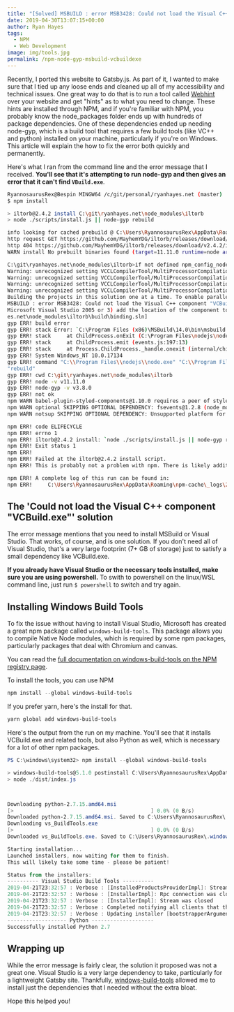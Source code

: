 ```yaml
---
title: "[Solved] MSBUILD : error MSB3428: Could not load the Visual C++ component \"VCBuild.exe\"."
date: 2019-04-30T13:07:15+00:00
author: Ryan Hayes
tags:
  - NPM
  - Web Development
image: img/tools.jpg
permalink: /npm-node-gyp-msbuild-vcbuildexe
---
```


Recently, I ported this website to Gatsby.js. As part of it, I wanted to make sure that I tied up any loose ends and cleaned up all of my accessibility and technical issues. One great way to do that is to run a tool called [Webhint](https://webhint.io) over your website and get "hints" as to what you need to change. These hints are installed through NPM, and if you're familiar with NPM, you probably know the node_packages folder ends up with hundreds of package dependencies. One of these dependencies ended up needing node-gyp, which is a build tool that requires a few build tools (like VC++ and python) installed on your machine, particularly if you're on Windows. This article will explain the how to fix the error both quickly and permanently.

Here's what I ran from the command line and the error message that I received. **You'll see that it's attempting to run node-gyp and then gives an error that it can't find `VBuild.exe`**. 

```bash
RyannosaurusRex@Bespin MINGW64 /c/git/personal/ryanhayes.net (master)
$ npm install

> iltorb@2.4.2 install C:\git\ryanhayes.net\node_modules\iltorb
> node ./scripts/install.js || node-gyp rebuild

info looking for cached prebuild @ C:\Users\RyannosaurusRex\AppData\Roaming\npm-cache\_prebuilds\ff68b8-iltorb-v2.4.2-node-v67-win32-x64.tar.gz
http request GET https://github.com/MayhemYDG/iltorb/releases/download/v2.4.2/iltorb-v2.4.2-node-v67-win32-x64.tar.gz
http 404 https://github.com/MayhemYDG/iltorb/releases/download/v2.4.2/iltorb-v2.4.2-node-v67-win32-x64.tar.gz
WARN install No prebuilt binaries found (target=11.11.0 runtime=node arch=x64 libc= platform=win32)

C:\git\ryanhayes.net\node_modules\iltorb>if not defined npm_config_node_gyp (node "C:\Program Files\nodejs\node_modules\npm\node_modules\npm-lifecycle\node-gyp-bin\\..\..\node_modules\node-gyp\bin\node-gyp.js" rebuild )  else (node "C:\Program Files\nodejs\node_modules\npm\node_modules\node-gyp\bin\node-gyp.js" rebuild )
Warning: unrecognized setting VCCLCompilerTool/MultiProcessorCompilation
Warning: unrecognized setting VCCLCompilerTool/MultiProcessorCompilation
Warning: unrecognized setting VCCLCompilerTool/MultiProcessorCompilation
Warning: unrecognized setting VCCLCompilerTool/MultiProcessorCompilation
Building the projects in this solution one at a time. To enable parallel build, please add the "/m" switch.
MSBUILD : error MSB3428: Could not load the Visual C++ component "VCBuild.exe". To fix this, 1) install the .NET Framework 2.0 SDK, 2) install 
Microsoft Visual Studio 2005 or 3) add the location of the component to the system path if it is installed elsewhere.  [C:\git\ryanhay
es.net\node_modules\iltorb\build\binding.sln]
gyp ERR! build error
gyp ERR! stack Error: `C:\Program Files (x86)\MSBuild\14.0\bin\msbuild.exe` failed with exit code: 1
gyp ERR! stack     at ChildProcess.onExit (C:\Program Files\nodejs\node_modules\npm\node_modules\node-gyp\lib\build.js:262:23)
gyp ERR! stack     at ChildProcess.emit (events.js:197:13)
gyp ERR! stack     at Process.ChildProcess._handle.onexit (internal/child_process.js:254:12)
gyp ERR! System Windows_NT 10.0.17134
gyp ERR! command "C:\\Program Files\\nodejs\\node.exe" "C:\\Program Files\\nodejs\\node_modules\\npm\\node_modules\\node-gyp\\bin\\node-gyp.js"
"rebuild"
gyp ERR! cwd C:\git\ryanhayes.net\node_modules\iltorb
gyp ERR! node -v v11.11.0
gyp ERR! node-gyp -v v3.8.0
gyp ERR! not ok
npm WARN babel-plugin-styled-components@1.10.0 requires a peer of styled-components@>= 2 but none is installed. You must install peer dependencies yourself.
npm WARN optional SKIPPING OPTIONAL DEPENDENCY: fsevents@1.2.8 (node_modules\fsevents):
npm WARN notsup SKIPPING OPTIONAL DEPENDENCY: Unsupported platform for fsevents@1.2.8: wanted {"os":"darwin","arch":"any"} (current: {"os":"win32","arch":"x64"})

npm ERR! code ELIFECYCLE
npm ERR! errno 1
npm ERR! iltorb@2.4.2 install: `node ./scripts/install.js || node-gyp rebuild`
npm ERR! Exit status 1
npm ERR!
npm ERR! Failed at the iltorb@2.4.2 install script.
npm ERR! This is probably not a problem with npm. There is likely additional logging output above.

npm ERR! A complete log of this run can be found in:
npm ERR!     C:\Users\RyannosaurusRex\AppData\Roaming\npm-cache\_logs\2019-04-22T03_31_15_972Z-debug.log
```

## The 'Could not load the Visual C++ component "VCBuild.exe"' solution

The error message mentions that you need to install MSBuild or Visual Studio. That works, of course, and is one solution. If you don't need all of Visual Studio, that's a very large footprint (7+ GB of storage) just to satisfy a small dependency like VCBuild.exe. 

**If you already have Visual Studio or the necessary tools installed, make sure you are using powershell.** To swith to powershell on the linux/WSL command line, just run `$ powershell` to switch and try again.

## Installing Windows Build Tools 

To fix the issue without having to install Visual Studio, Microsoft has created a great npm package called `windows-build-tools`. This package allows you to compile Native Node modules, which is required by some npm packages, particularly packages that deal with Chromium and canvas.

You can read the [full documentation on windows-build-tools on the NPM registry page](https://www.npmjs.com/package/windows-build-tools).

To install the tools, you can use NPM

```powershell
npm install --global windows-build-tools
```

If you prefer yarn, here's the install for that.
```powershell
yarn global add windows-build-tools
```

Here's the output from the run on my machine. You'll see that it installs VCBuild.exe and related tools, but also Python as well, which is necessary for a lot of other npm packages.

```powershell
PS C:\windows\system32> npm install --global windows-build-tools

> windows-build-tools@5.1.0 postinstall C:\Users\RyannosaurusRex\AppData\Roaming\npm\node_modules\windows-build-tools
> node ./dist/index.js



Downloading python-2.7.15.amd64.msi
[>                                            ] 0.0% (0 B/s)
Downloaded python-2.7.15.amd64.msi. Saved to C:\Users\RyannosaurusRex\.windows-build-tools\python-2.7.15.amd64.msi.
Downloading vs_BuildTools.exe
[>                                            ] 0.0% (0 B/s)
Downloaded vs_BuildTools.exe. Saved to C:\Users\RyannosaurusRex\.windows-build-tools\vs_BuildTools.exe.

Starting installation...
Launched installers, now waiting for them to finish.
This will likely take some time - please be patient!

Status from the installers:
---------- Visual Studio Build Tools ----------
2019-04-21T23:32:57 : Verbose : [InstalledProductsProviderImpl]: Stream was closed
2019-04-21T23:32:57 : Verbose : [InstallerImpl]: Rpc connection was closed.
2019-04-21T23:32:57 : Verbose : [InstallerImpl]: Stream was closed
2019-04-21T23:32:57 : Verbose : Completed notifying all clients that the update is starting
2019-04-21T23:32:57 : Verbose : Updating installer [bootstrapperArguments: /finalizeInstall install --in C:\ProgramData\Microsoft\VisualStudio\Packages\_bootstrapper\vs_setup_bootstrapper_201904212332293329.json --norestart --quiet --includeRecommended --add Microsoft.VisualStudio.Workload.VCTools --locale en-US --activityId 56083b59-412f-473c-bdae-1976d5623e0d]
------------------- Python --------------------
Successfully installed Python 2.7
```
## Wrapping up

While the error message is fairly clear, the solution it proposed was not a great one. Visual Studio is a very large dependency to take, particularly for a lightweight Gatsby site. Thankfully, [windows-build-tools](https://www.npmjs.com/package/windows-build-tools) allowed me to install just the dependencies that I needed without the extra bloat. 

Hope this helped you!